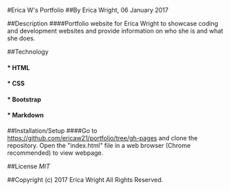 #Erica W's Portfolio
##By Erica Wright, 06 January 2017

##Description
####Portfolio website for Erica Wright to showcase coding and development websites and provide information on who she is and what she does.

##Technology
#### * HTML
#### * CSS
#### * Bootstrap
#### * Markdown

##Installation/Setup
####Go to https://github.com/ericaw21/portfolio/tree/gh-pages and clone the repository. Open the "index.html" file in a web browser (Chrome recommended) to view webpage.

##License
*MIT*

##Copyright (c) 2017 Erica Wright All Rights Reserved.
